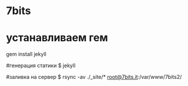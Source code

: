 7bits
=====


# устанавливаем гем
gem install jekyll

#генерация статики
$ jekyll

#заливка на сервер
$ rsync -av ./_site/* root@7bits.it:/var/www/7bits2/